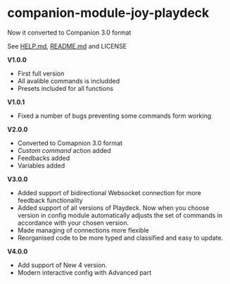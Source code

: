 # companion-module-joy-playdeck

Now it converted to Companion 3.0 format

See [HELP.md](https://github.com/bitfocus/companion-module-joy-playdeck/blob/master/companion/HELP.md), [README.md](https://github.com/bitfocus/companion-module-joy-playdeck/blob/master/README.md) and LICENSE

**V1.0.0**

- First full version
- All avalible commands is includded
- Presets included for all functions

**V1.0.1**

- Fixed a number of bugs preventing some commands form working

**V2.0.0**

- Converted to Comapnion 3.0 format
- _Custom command_ action added
- Feedbacks added
- Variables added

**V3.0.0**

- Added support of bidirectional Websocket connection for more feedback functionality
- Added support of all versions of Playdeck. Now when you choose version in config module automatically adjusts the set of commands in accordance with your chosen version.
- Made managing of connections more flexible
- Reorganised code to be more typed and classified and easy to update.

**V4.0.0**

- Add support of New 4 version.
- Modern interactive config with Advanced part
